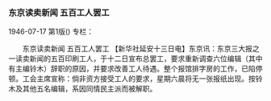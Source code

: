### 东京读卖新闻  五百工人罢工

1946-07-17
第1版()
专栏：

　　东京读卖新闻
    五百工人罢工
    【新华社延安十三日电】东京讯：东京三大报之一读卖新闻的五百印刷工人，于十二日宣布总罢工，要求重新调查六位编辑（其中有主编铃木）辞职的原因，并要求改善工人待遇。整个报馆排字房的工作，已陷停顿。工会主席宣称：倘非资方接受工人的要求，星期六晨将无一张报纸出现。按铃木及其他五名编辑，系因同情民主派而被解职。
